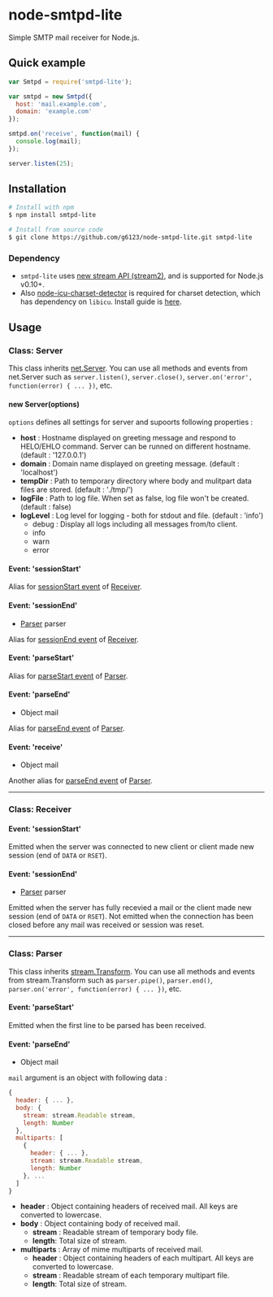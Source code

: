 # node-smtpd-lite
Simple SMTP mail receiver for Node.js.

## Quick example
```js
var Smtpd = require('smtpd-lite');

var smtpd = new Smtpd({
  host: 'mail.example.com',
  domain: 'example.com'
});

smtpd.on('receive', function(mail) {
  console.log(mail);
});

server.listen(25);
```

## Installation

```bash
# Install with npm
$ npm install smtpd-lite

# Install from source code
$ git clone https://github.com/g6123/node-smtpd-lite.git smtpd-lite
```

### Dependency
 - `smtpd-lite` uses [new stream API (stream2)](http://blog.nodejs.org/2012/12/20/streams2/), and is supported for Node.js v0.10+.
 - Also [node-icu-charset-detector](/mooz/node-icu-charset-detector) is required for charset detection, which has dependency on `libicu`. Install guide is [here](/mooz/node-icu-charset-detector#installing-icu).

## Usage

### Class: Server
This class inherits [net.Server](https://nodejs.org/api/net.html#net_class_net_server). You can use all methods and events from net.Server such as `server.listen()`, `server.close()`, `server.on('error', function(error) { ... })`, etc.

#### new Server(options)
`options` defines all settings for server and supoorts following properties :
  - **host** : Hostname displayed on greeting message and respond to HELO/EHLO command. Server can be runned on different hostname. (default : '127.0.0.1')
  - **domain** : Domain name displayed on greeting message. (default : 'localhost')
  - **tempDir** : Path to temporary directory where body and mulitpart data files are stored. (default : './tmp/')
  - **logFile** : Path to log file. When set as false, log file won't be created. (default : false)
  - **logLevel** : Log level for logging - both for stdout and file. (default : 'info')
    - debug : Display all logs including all messages from/to client.
    - info
    - warn
    - error

#### Event: 'sessionStart'
Alias for [sessionStart event](#event-sessionstart-1) of [Receiver](#class-receiver).

#### Event: 'sessionEnd'
- [Parser](#class-parser) parser

Alias for [sessionEnd event](#event-sessionend-1) of [Receiver](#class-receiver).

#### Event: 'parseStart'
Alias for [parseStart event](#event-parsestart-1) of [Parser](#class-parser).

#### Event: 'parseEnd'
- Object mail

Alias for [parseEnd event](#event-parseend-1) of [Parser](#class-parser).

#### Event: 'receive'
- Object mail

Another alias for [parseEnd event](#event-parseend-1) of [Parser](#class-parser).

---

### Class: Receiver

#### Event: 'sessionStart'
Emitted when the server was connected to new client or client made new session (end of `DATA` or `RSET`).

#### Event: 'sessionEnd'
- [Parser](#class-parser) parser

Emitted when the server has fully recevied a mail or the client made new session (end of `DATA` or `RSET`). Not emitted when the connection has been closed before any mail was received or session was reset.

---

### Class: Parser
This class inherits [stream.Transform](https://nodejs.org/api/stream.html#stream_class_stream_transform). You can use all methods and events from stream.Transform such as `parser.pipe()`, `parser.end()`, `parser.on('error', function(error) { ... })`, etc.

#### Event: 'parseStart'
Emitted when the first line to be parsed has been received.

#### Event: 'parseEnd'
- Object mail

`mail` argument is an object with following data :
```js
{
  header: { ... },
  body: {
    stream: stream.Readable stream,
    length: Number
  },
  multiparts: [
    {
      header: { ... },
      stream: stream.Readable stream,
      length: Number
    }, ...
  ]
}
```
- **header** : Object containing headers of received mail. All keys are converted to lowercase.
- **body** : Object containing body of received mail.
  - **stream** : Readable stream of temporary body file.
  - **length**: Total size of stream.
- **multiparts** : Array of mime multiparts of received mail.
  - **header** : Object containing headers of each multipart. All keys are converted to lowercase.
  - **stream** : Readable stream of each temporary multipart file.
  - **length**: Total size of stream.
